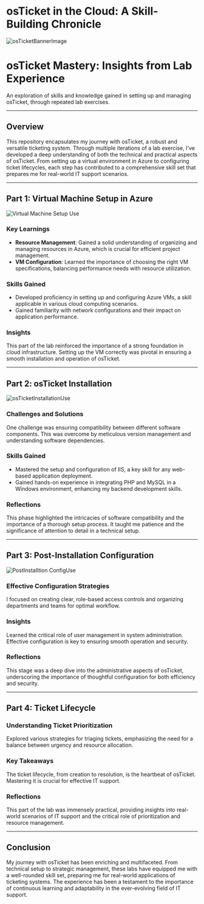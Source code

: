 # osTicket in the Cloud: A Skill-Building Chronicle


![osTicketBannerImage](https://github.com/GrifCodes/osticket-prereqs/assets/150773923/49620454-17d2-4620-b42c-f85af665bd22)

# osTicket Mastery: Insights from Lab Experience

An exploration of skills and knowledge gained in setting up and managing osTicket, through repeated lab exercises.

---

## Overview

This repository encapsulates my journey with osTicket, a robust and versatile ticketing system. Through multiple iterations of a lab exercise, I've developed a deep understanding of both the technical and practical aspects of osTicket. From setting up a virtual environment in Azure to configuring ticket lifecycles, each step has contributed to a comprehensive skill set that prepares me for real-world IT support scenarios.

---

## Part 1: Virtual Machine Setup in Azure

![Virtual Machine Setup Use](https://github.com/GrifCodes/osticket-prereqs/assets/150773923/3dc6c390-447c-4be5-9f9d-7c7b1024ba0d)


### Key Learnings
- **Resource Management**: Gained a solid understanding of organizing and managing resources in Azure, which is crucial for efficient project management.
- **VM Configuration**: Learned the importance of choosing the right VM specifications, balancing performance needs with resource utilization.

### Skills Gained
- Developed proficiency in setting up and configuring Azure VMs, a skill applicable in various cloud computing scenarios.
- Gained familiarity with network configurations and their impact on application performance.

### Insights
This part of the lab reinforced the importance of a strong foundation in cloud infrastructure. Setting up the VM correctly was pivotal in ensuring a smooth installation and operation of osTicket.

---

## Part 2: osTicket Installation

![osTicketInstallationUse](https://github.com/GrifCodes/osticket-prereqs/assets/150773923/7f72f842-e899-49ec-a39a-d3cb58a12c88)


### Challenges and Solutions
One challenge was ensuring compatibility between different software components. This was overcome by meticulous version management and understanding software dependencies.

### Skills Gained
- Mastered the setup and configuration of IIS, a key skill for any web-based application deployment.
- Gained hands-on experience in integrating PHP and MySQL in a Windows environment, enhancing my backend development skills.

### Reflections
This phase highlighted the intricacies of software compatibility and the importance of a thorough setup process. It taught me patience and the significance of attention to detail in a technical setup.

---

## Part 3: Post-Installation Configuration

![PostInstalltion ConfigUse](https://github.com/GrifCodes/osticket-prereqs/assets/150773923/00d0c7c8-fe91-466a-950e-9d1edaab7676)


### Effective Configuration Strategies
I focused on creating clear, role-based access controls and organizing departments and teams for optimal workflow.

### Insights
Learned the critical role of user management in system administration. Effective configuration is key to ensuring smooth operation and security.

### Reflections
This stage was a deep dive into the administrative aspects of osTicket, underscoring the importance of thoughtful configuration for both efficiency and security.

---

## Part 4: Ticket Lifecycle

### Understanding Ticket Prioritization
Explored various strategies for triaging tickets, emphasizing the need for a balance between urgency and resource allocation.

### Key Takeaways
The ticket lifecycle, from creation to resolution, is the heartbeat of osTicket. Mastering it is crucial for effective IT support.

### Reflections
This part of the lab was immensely practical, providing insights into real-world scenarios of IT support and the critical role of prioritization and resource management.

---

## Conclusion

My journey with osTicket has been enriching and multifaceted. From technical setup to strategic management, these labs have equipped me with a well-rounded skill set, preparing me for real-world applications of ticketing systems. The experience has been a testament to the importance of continuous learning and adaptability in the ever-evolving field of IT support.
